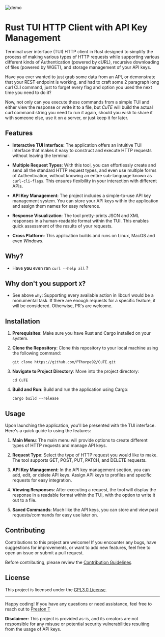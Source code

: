 ![demo](https://github.com/PThorpe92/curl-tui-rs/assets/121899304/e50b009d-e766-48c8-9c6b-c1bbe07d00d2)



# Rust TUI HTTP Client with API Key Management


Terminal user interface (TUI) HTTP client in Rust designed to simplify the process of making various types of HTTP requests while supporting various different kinds of Authentication (powered by cURL), recursive downloading of files (powered by WGET), and storage management of your API keys.

Have you ever wanted to just grab some data from an API, or demonstrate that your REST endpoint is working, and had to craft some 2 paragraph long curl CLI command, just to forget every flag and option you used the next time you need to do it? 

Now, not only can you execute these commands from a simple TUI and either view the response or write it to a file, but _CuTE_ will build the actual curl command string you need to run it again, should you wish to share it with someone else, use it on a server, or just keep it for later.

## Features

- **Interactive TUI Interface**: The application offers an intuitive TUI interface that makes it easy to construct and execute HTTP requests without leaving the terminal.

- **Multiple Request Types**: With this tool, you can effortlessly create and send all the standard HTTP request types, and even use multiple forms of Authentication, without knowing an entire sub-language known as `curl-cli-flags`. This ensures flexibility in your interaction with different APIs.

- **API Key Management**: The project includes a simple-to-use API key management system. You can store your API keys within the application and assign them names for easy reference.

- **Response Visualization**: The tool pretty-prints JSON and XML responses in a human-readable format within the TUI. This enables quick assessment of the results of your requests.

- **Cross Platform**: This application builds and runs on Linux, MacOS and even _Windows_.


## Why?

- Have __you__ even ran `curl --help all` ?

## Why don't you support `X`?

- See above `why`: Supporting every available action in libcurl would be a monumental task. If there are enough requests for a specific feature, it will be considered. Otherwise, PR's are welcome.


## Installation

1. **Prerequisites**: Make sure you have Rust and Cargo installed on your system.

2. **Clone the Repository**: Clone this repository to your local machine using the following command:
   ```
   git clone https://github.com/PThorpe92/CuTE.git
   ```

3. **Navigate to Project Directory**: Move into the project directory:
   ```
   cd CuTE
   ```

4. **Build and Run**: Build and run the application using Cargo:
   ```
   cargo build --release 
   ```

## Usage

Upon launching the application, you'll be presented with the TUI interface. Here's a quick guide to using the features:

1. **Main Menu**: The main menu will provide options to create different types of HTTP requests and manage API keys.

2. **Request Type**: Select the type of HTTP request you would like to make. The tool supports GET, POST, PUT, PATCH, and DELETE requests.

3. **API Key Management**: In the API key management section, you can add, edit, or delete API keys. Assign API keys to profiles and specific requests for easy integration.

4. **Viewing Responses**: After executing a request, the tool will display the response in a readable format within the TUI, with the option to write it out to a file.

5. **Saved Commands**: Much like the API keys, you can store and view past requests/commands for easy use later on.

## Contributing

Contributions to this project are welcome! If you encounter any bugs, have suggestions for improvements, or want to add new features, feel free to open an issue or submit a pull request.

Before contributing, please review the [Contribution Guidelines](CONTRIBUTING.md).

## License

This project is licensed under the [GPL3.0 License](LICENSE).

---

Happy coding! If you have any questions or need assistance, feel free to reach out to [Preston T](https://github.com/PThorpe92)

**Disclaimer:** This project is provided as-is, and its creators are not responsible for any misuse or potential security vulnerabilities resulting from the usage of API keys.
